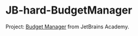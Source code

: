 # JB-hard-BudgetManager
Project: [Budget Manager](https://hyperskill.org/projects/76) from JetBrains Academy.
